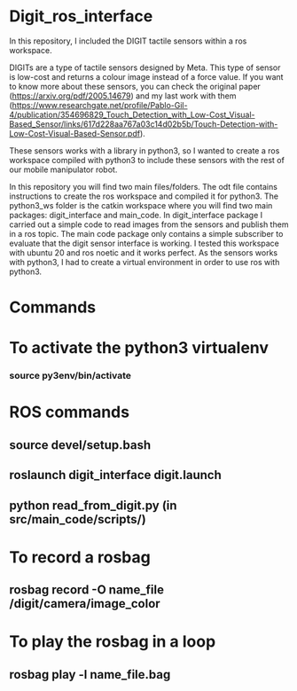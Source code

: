 # Digit_ros_interface
In this repository, I included the DIGIT tactile sensors within a ros workspace. 

DIGITs are a type of tactile sensors designed by Meta. This type of sensor is low-cost and returns a colour image instead of a force value. If you want to know more about these sensors, you can check the original paper (https://arxiv.org/pdf/2005.14679) and my last work with them (https://www.researchgate.net/profile/Pablo-Gil-4/publication/354696829_Touch_Detection_with_Low-Cost_Visual-Based_Sensor/links/617d228aa767a03c14d02b5b/Touch-Detection-with-Low-Cost-Visual-Based-Sensor.pdf).

These sensors works with a library in python3, so I wanted to create a ros workspace compiled with python3 to include these sensors with the rest of our mobile manipulator robot.

In this repository you will find two main files/folders. The odt file contains instructions to create the ros workspace and compiled it for python3. The python3_ws folder is the catkin workspace where you will find two main packages: digit_interface and main_code. In digit_interface package I carried out a simple code to read images from the sensors and publish them in a ros topic. The main code package only contains a simple subscriber to evaluate that the digit sensor interface is working. I tested this workspace with ubuntu 20 and ros noetic and it works perfect. As the sensors works with python3, I had to create a virtual environment in order to use ros with python3.

# Commands
# To activate the python3 virtualenv
### source py3env/bin/activate
# ROS commands
## source devel/setup.bash
## roslaunch digit_interface digit.launch
## python read_from_digit.py (in src/main_code/scripts/)

# To record a rosbag
## rosbag record -O name_file /digit/camera/image_color
# To play the rosbag in a loop
## rosbag play -l name_file.bag
